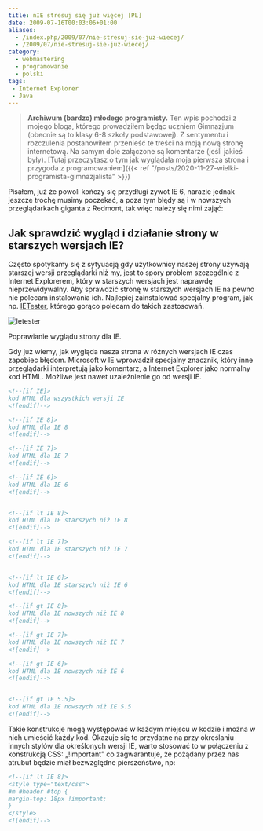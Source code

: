 ```yaml
---
title: nIE stresuj się już więcej [PL]
date: 2009-07-16T00:03:06+01:00
aliases:
  - /index.php/2009/07/nie-stresuj-sie-juz-wiecej/
  - /2009/07/nie-stresuj-sie-juz-wiecej/
category:
  - webmastering
  - programowanie
  - polski
tags:
 - Internet Explorer
 - Java
---
```


> **Archiwum (bardzo) młodego programisty.** Ten wpis pochodzi z mojego bloga, którego prowadziłem będąc uczniem Gimnazjum (obecnie są to klasy 6-8 szkoły podstawowej). Z sentymentu i rozczulenia postanowiłem przenieść te treści na moją nową stronę internetową. Na samym dole załączone są komentarze (jeśli jakieś były). [Tutaj przeczytasz o tym jak wyglądała moja pierwsza strona i przygoda z programowaniem]({{< ref "/posts/2020-11-27-wielki-programista-gimnazjalista" >}})
> 

Pisałem, już że powoli kończy się przydługi żywot IE 6, narazie jednak jeszcze trochę musimy poczekać, a poza tym błędy są i w nowszych przeglądarkach giganta z Redmont, tak więc należy się nimi zająć:

## Jak sprawdzić wygląd i działanie strony w starszych wersjach IE?

Często spotykamy się z sytyuacją gdy użytkownicy naszej strony używają starszej wersji przeglądarki niż my, jest to spory problem szczególnie z Internet Explorerem, który w starszych wersjach jest naprawdę nieprzewidywalny. Aby sprawdzić stronę w starszych wersjach IE na pewno nie polecam instalowania ich. Najlepiej zainstalować specjalny program, jak np. [IETester](http://www.my-debugbar.com/wiki/IETester/HomePage), którego gorąco polecam do takich zastosowań.

![Ietester](http://www.jblew.ovh.org/wp-content/uploads/2009/07/ietester-1024x616.jpg)

Poprawianie wyglądu strony dla IE.

Gdy już wiemy, jak wygląda nasza strona w różnych wersjach IE czas zapobiec błędom. Microsoft w IE wprowadził specjalny znacznik, który inne przeglądarki interpretują jako komentarz, a Internet Explorer jako normalny kod HTML. Możliwe jest nawet uzależnienie go od wersji IE.

```html
<!--[if IE]>
kod HTML dla wszystkich wersji IE
<![endif]-->

<!--[if IE 8]>
kod HTML dla IE 8
<![endif]-->

<!--[if IE 7]>
kod HTML dla IE 7
<![endif]-->

<!--[if IE 6]>
kod HTML dla IE 6
<![endif]-->


<!--[if lt IE 8]>
kod HTML dla IE starszych niż IE 8
<![endif]-->

<!--[if lt IE 7]>
kod HTML dla IE starszych niż IE 7
<![endif]-->


<!--[if lt IE 6]>
kod HTML dla IE starszych niż IE 6
<![endif]-->

<!--[if gt IE 8]>
kod HTML dla IE nowszych niż IE 8
<![endif]-->

<!--[if gt IE 7]>
kod HTML dla IE nowszych niż IE 7
<![endif]-->

<!--[if gt IE 6]>
kod HTML dla IE nowszych niż IE 6
<![endif]-->


<!--[if gt IE 5.5]>
kod HTML dla IE nowszych niż IE 5.5
<![endif]-->
```

Takie konstrukcje mogą występować w każdym miejscu w kodzie i można w nich umieścić każdy kod. Okazuje się to przydatne na przy określaniu innych stylów dla określonych wersji IE, warto stosować to w połączeniu z konstrukcją CSS: „!important” co zagwarantuje, że pożądany przez nas atrubut będzie miał bezwzględne pierszeństwo, np:

```html
<!--[if lt IE 8]>
<style type="text/css">
#m #header #top {
margin-top: 18px !important;
}
</style>
<![endif]-->
```
